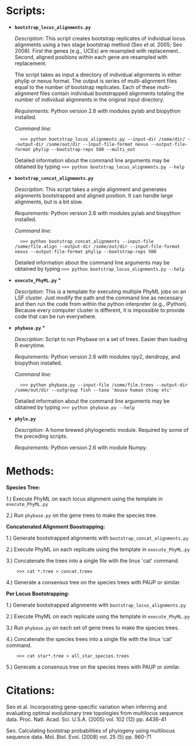 Scripts:
========

* **`bootstrap_locus_alignments.py`**

    *Description:* This script creates bootstrap replicates of individual locus alignments using a two stage bootstrap method (Seo *et al.* 2005; Seo 2008). First the genes (e.g., UCEs) are resampled with replacement..  Second, aligned positions within each gene are resampled with replacement.
    
    The script takes as input a directory of individual alignments in either phylip or nexus format.  The output is series of multi-alignment files equal to the number of bootstrap replicates.  Each of these multi-alignment files contain individual bootstrapped alignments totaling the number of individual alignments in the original input directory.
    
    *Requirements:* Python version 2.6 with modules pylab and biopython installed. 
    
    *Command line:* 
    
        >>> python bootstrap_locus_alignments.py --input-dir /some/dir/ --output-dir /some/out/dir --input-file-format nexus --output-file-format phylip --bootstrap-reps 500 --multi_out
        
    Detailed information about the command line arguments may be obtained by typing `>>> python bootstrap_locus_alignments.py --help`

* **`bootstrap_concat_alignments.py`**

    *Description:* This script takes a single alignment and generates alignments bootstrapped and aligned position. It can handle large alignments, but is a bit slow.
    
    *Requirements:* Python version 2.6 with modules pylab and biopython installed. 
    
    *Command line:*
    
        >>> python bootstrap_concat_alignments --input-file /some/file.align --output-dir /some/out/dir --input-file-format nexus --output-file-format phylip --bootstrap-reps 500
    
    Detailed information about the command line arguments may be obtained by typing `>>> python bootstrap_locus_alignments.py --help`

* **`execute_PhyML.py`** *

    *Description:* This is a template for executing multiple PhyML jobs on an LSF cluster.  Just modify the path and the command line as necessary and then run the code from within the python interpreter (e.g., iPython).  Because every computer cluster is different, it is impossible to provide code that can be run everywhere.
    
* **`phybase.py`** *

    *Description:* Script to run Phybase on a set of trees. Easier than loading R everytime.
    
    *Requirements:* Python version 2.6 with modules rpy2, dendropy, and biopython installed. 

    *Command line:*
    
        >>> python phybase.py --input-file /some/file.trees --output-dir /some/out/dir --outgroup fish --taxa 'mouse human chimp etc'

    Detailed information about the command line arguments may be obtained by typing `>>> python phybase.py --help`


* **`phylo.py`**

    *Description:* A home brewed phylogenetic module. Required by some of the preceding scripts.
    
    *Requirements:* Python version 2.6 with module Numpy.

Methods:
=======

**Species Tree:**

1.) Execute PhyML on each locus alignment using the template in `execute_PhyML.py`

2.) Run `phybase.py` on the gene trees to make the species tree.


**Concatenated Alignment Boostrapping:**

1.) Generate bootstrapped alignments with `bootstrap_concat_alignments.py`

2.) Execute PhyML on each replicate using the template in `execute_PhyML.py`

3.) Concatenate the trees into a single file with the linux 'cat' command. 

        >>> cat *.tree > concat.trees

4.) Generate a consensus tree on the species trees with PAUP or similar.


**Per Locus Bootstrapping:**

1.) Generate bootstrapped alignments with `bootstrap_locus_alignments.py`

2.) Execute PhyML on each replicate using the template in `execute_PhyML.py`

3.) Run `phybase.py` on each set of gene trees to make the species trees.

4.) Concatenate the species trees into a single file with the linux 'cat' command. 

        >>> cat star*.tree > all_star_species.trees

5.) Generate a consensus tree on the species trees with PAUP or similar. 


Citations:
==========

Seo et al. Incorporating gene-specific variation when inferring and evaluating optimal evolutionary tree topologies from multilocus sequence data. Proc. Natl. Acad. Sci. U.S.A. (2005) vol. 102 (12) pp. 4436-41
    
Seo. Calculating bootstrap probabilities of phylogeny using multilocus sequence data. Mol. Biol. Evol. (2008) vol. 25 (5) pp. 960-71
    
